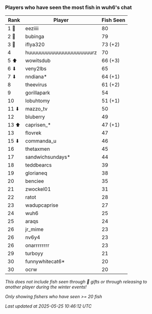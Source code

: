 ### Players who have seen the most fish in wuh6's chat
| Rank | Player | Fish Seen |
|------|--------|-----------|
| 1 🥇  | eeziiii  | 80 |
| 2 🥈  | bubinga  | 79 |
| 3 🥉  | iflya320  | 73 (+2) |
| 4  | huuuuuuuuuuuuuuuuuuuuuurz  | 70 |
| 5 ⬆ | wowitsdub  | 66 (+3) |
| 6 ⬇ | veny2lbs  | 65 |
| 7 ⬇ | nndiana*  | 64 (+1) |
| 8  | theevirus  | 61 (+2) |
| 9  | gorillapark  | 54 |
| 10  | lobuhtomy  | 51 (+1) |
| 11 ⬇ | mazzo_tv  | 50 |
| 12  | bluberry  | 49 |
| 13 ⬆ | caprisen_*  | 47 (+1) |
| 13  | flovrek  | 47 |
| 15 ⬇ | commanda_u  | 46 |
| 16  | thetaxmen  | 45 |
| 17  | sandwichsundays*  | 44 |
| 18  | teddbearcs  | 39 |
| 19  | glorianeq  | 38 |
| 20  | benciee  | 35 |
| 21  | zwockel01  | 31 |
| 22  | ratot  | 28 |
| 23  | wadupcaprise  | 27 |
| 24  | wuh6  | 25 |
| 25  | araqs  | 24 |
| 26  | jr_mime  | 23 |
| 26  | nv6y4  | 23 |
| 26  | onarrrrrrrr  | 23 |
| 29  | turboyy  | 21 |
| 30  | funnywhitecat6*  | 20 |
| 30  | ocrw  | 20 |

_This does not include fish seen through 🎁 gifts or through releasing to another player during the winter events!_

_Only showing fishers who have seen >= 20 fish_

_Last updated at 2025-05-25 10:46:12 UTC_